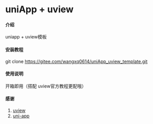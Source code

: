 # uniApp  + uview

#### 介绍
uniapp + uview模板

#### 安装教程

git clone https://gitee.com/wangxq0614/uniApp_uview_template.git

#### 使用说明

开箱即用（搭配 uview官方教程更配哦）

#### 感谢

1. [uview](https://www.uviewui.com/components/intro.html)
2. [uni-app](https://uniapp.dcloud.io/)
